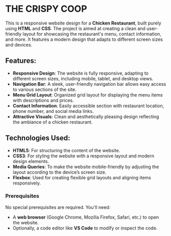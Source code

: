 # THE CRISPY COOP

This is a responsive website design for a **Chicken Restaurant**, built purely using **HTML** and **CSS**. The project is aimed at creating a clean and user-friendly layout for showcasing the restaurant's menu, contact information, and more. It features a modern design that adapts to different screen sizes and devices.

## Features:
- **Responsive Design**: The website is fully responsive, adapting to different screen sizes, including mobile, tablet, and desktop views.
- **Navigation Bar**: A sleek, user-friendly navigation bar allows easy access to various sections of the site.
- **Menu Grid Layout**: Organized grid layout for displaying the menu items with descriptions and prices.
- **Contact Information**: Easily accessible section with restaurant location, phone number, and social media links.
- **Attractive Visuals**: Clean and aesthetically pleasing design reflecting the ambiance of a chicken restaurant.

## Technologies Used:
- **HTML5**: For structuring the content of the website.
- **CSS3**: For styling the website with a responsive layout and modern design elements.
- **Media Queries**: To make the website mobile-friendly by adjusting the layout according to the device’s screen size.
- **Flexbox**: Used for creating flexible grid layouts and aligning items responsively.

### Prerequisites

No special prerequisites are required. You'll need:
- A **web browser** (Google Chrome, Mozilla Firefox, Safari, etc.) to open the website.
- Optionally, a code editor like **VS Code** to modify or inspect the code.

